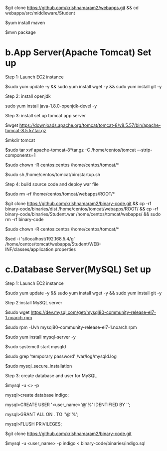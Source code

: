 

$git clone https://github.com/krishnamaram2/webapps.git && cd webapps/src/middleware/Student

$yum install maven

$mvn package

b.App Server(Apache Tomcat) Set up
========================================

Step 1: Launch EC2 instance

$sudo yum update -y && sudo yum install wget -y && sudo yum install git -y

Step 2: install openjdk

sudo yum install java-1.8.0-openjdk-devel -y

Step 3: install set up tomcat app server

$wget https://downloads.apache.org/tomcat/tomcat-8/v8.5.57/bin/apache-tomcat-8.5.57.tar.gz 

$mkdir tomcat

$sudo tar xvf apache-tomcat-8*tar.gz -C /home/centos/tomcat --strip-components=1

$sudo chown -R centos:centos /home/centos/tomcat/*

$sudo sh /home/centos/tomcat/bin/startup.sh

Step 4: build source code and deploy war file

$sudo rm -rf /home/centos/tomcat/webapps/ROOT/*
 
$git clone https://github.com/krishnamaram2/binary-code.git && cp -rf binary-code/binaries/dist /home/centos/tomcat/webapps/ROOT/ && cp -rf  binary-code/binaries/Student.war /home/centos/tomcat/webapps/ && sudo  rm -rf binary-code

$sudo chown -R centos:centos /home/centos/tomcat/*

$sed -i 's/localhost/192.168.5.4/g' /home/centos/tomcat/webapps/Student/WEB-INF/classes/application.properties 
 
c.Database Server(MySQL) Set up
====================================

Step 1: Launch EC2 instance

$sudo yum update -y && sudo yum install wget -y && sudo yum install git -y

Step 2:install MySQL server

$sudo wget https://dev.mysql.com/get/mysql80-community-release-el7-1.noarch.rpm

$sudo rpm -Uvh mysql80-community-release-el7-1.noarch.rpm

$sudo yum install mysql-server -y

$sudo systemctl start mysqld

$sudo grep 'temporary password' /var/log/mysqld.log

$sudo mysql_secure_installation

Step 3: create database and user for MySQL 

$mysql -u <<user>> -p
  
mysql>create database indigo;

mysql>CREATE USER '<user_name>'@'%' IDENTIFIED BY '<passwd>';
 
mysql>GRANT ALL ON *.* TO '<user>'@'%';
  
mysql>FLUSH PRIVILEGES;

$git clone https://github.com/krishnamaram2/binary-code.git 

$mysql -u <user_name> -p indigo < binary-code/binaries/indigo.sql

